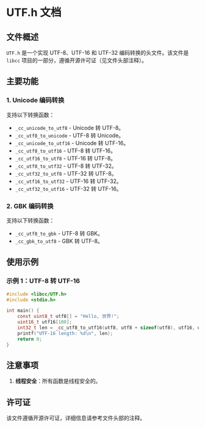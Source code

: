 # UTF.h 文档

## 文件概述
`UTF.h` 是一个实现 UTF-8、UTF-16 和 UTF-32 编码转换的头文件。该文件是 `libcc` 项目的一部分，遵循开源许可证（见文件头部注释）。

## 主要功能

### 1. Unicode 编码转换
支持以下转换函数：
- `_cc_unicode_to_utf8` - Unicode 转 UTF-8。
- `_cc_utf8_to_unicode` - UTF-8 转 Unicode。
- `_cc_unicode_to_utf16` - Unicode 转 UTF-16。
- `_cc_utf8_to_utf16` - UTF-8 转 UTF-16。
- `_cc_utf16_to_utf8` - UTF-16 转 UTF-8。
- `_cc_utf8_to_utf32` - UTF-8 转 UTF-32。
- `_cc_utf32_to_utf8` - UTF-32 转 UTF-8。
- `_cc_utf16_to_utf32` - UTF-16 转 UTF-32。
- `_cc_utf32_to_utf16` - UTF-32 转 UTF-16。

### 2. GBK 编码转换
支持以下转换函数：
- `_cc_utf8_to_gbk` - UTF-8 转 GBK。
- `_cc_gbk_to_utf8` - GBK 转 UTF-8。

## 使用示例

### 示例 1：UTF-8 转 UTF-16
```c
#include <libcc/UTF.h>
#include <stdio.h>

int main() {
    const uint8_t utf8[] = "Hello, 世界!";
    uint16_t utf16[100];
    int32_t len = _cc_utf8_to_utf16(utf8, utf8 + sizeof(utf8), utf16, utf16 + 100);
    printf("UTF-16 length: %d\n", len);
    return 0;
}
```

## 注意事项
1. **线程安全**：所有函数是线程安全的。

## 许可证
该文件遵循开源许可证，详细信息请参考文件头部的注释。